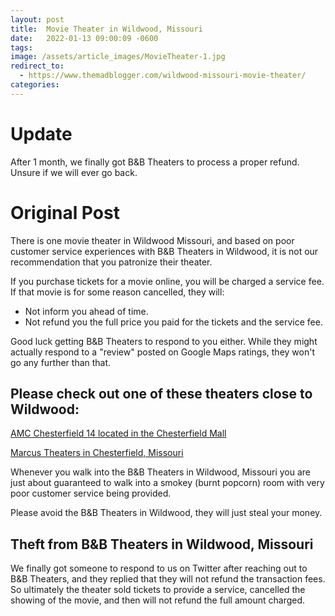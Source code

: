 ```yaml
---
layout: post
title:  Movie Theater in Wildwood, Missouri
date:   2022-01-13 09:00:09 -0600
tags: 
image: /assets/article_images/MovieTheater-1.jpg
redirect_to:
  - https://www.themadblogger.com/wildwood-missouri-movie-theater/
categories: 
---
```


# Update
After 1 month, we finally got B&B Theaters to process a proper refund. Unsure if we will ever go back.

# Original Post

There is one movie theater in Wildwood Missouri, and based on poor customer service experiences with B&B Theaters in Wildwood, it is not our recommendation that you patronize their theater.

If you purchase tickets for a movie online, you will be charged a service fee. If that movie is for some reason cancelled, they will:
- Not inform you ahead of time.
- Not refund you the full price you paid for the tickets and the service fee.

Good luck getting B&B Theaters to respond to you either. While they might actually respond to a "review" posted on Google Maps ratings, they won't go any further than that. 

## Please check out one of these theaters close to Wildwood:

[AMC Chesterfield 14 located in the Chesterfield Mall](https://www.amctheatres.com/movie-theatres/st-louis/amc-classic-chesterfield-14)

[Marcus Theaters in Chesterfield, Missouri](https://www.marcustheatres.com/theatre-locations/marcus-chesterfield-galaxy-14-mega)

Whenever you walk into the B&B Theaters in Wildwood, Missouri you are just about guaranteed to walk into a smokey (burnt popcorn) room with very poor customer service being provided.

Please avoid the B&B Theaters in Wildwood, they will just steal your money.

## Theft from B&B Theaters in Wildwood, Missouri
We finally got someone to respond to us on Twitter after reaching out to B&B Theaters, and they replied that they will not refund the transaction fees. So ultimately the theater sold tickets to provide a service, cancelled the showing of the movie, and then will not refund the full amount charged.